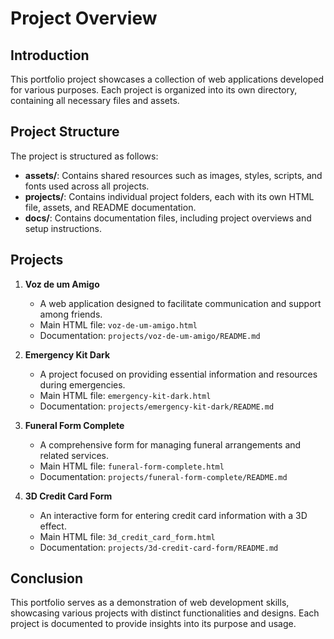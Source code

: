 # Project Overview

## Introduction
This portfolio project showcases a collection of web applications developed for various purposes. Each project is organized into its own directory, containing all necessary files and assets.

## Project Structure
The project is structured as follows:

- **assets/**: Contains shared resources such as images, styles, scripts, and fonts used across all projects.
- **projects/**: Contains individual project folders, each with its own HTML file, assets, and README documentation.
- **docs/**: Contains documentation files, including project overviews and setup instructions.

## Projects
1. **Voz de um Amigo**
   - A web application designed to facilitate communication and support among friends.
   - Main HTML file: `voz-de-um-amigo.html`
   - Documentation: `projects/voz-de-um-amigo/README.md`

2. **Emergency Kit Dark**
   - A project focused on providing essential information and resources during emergencies.
   - Main HTML file: `emergency-kit-dark.html`
   - Documentation: `projects/emergency-kit-dark/README.md`

3. **Funeral Form Complete**
   - A comprehensive form for managing funeral arrangements and related services.
   - Main HTML file: `funeral-form-complete.html`
   - Documentation: `projects/funeral-form-complete/README.md`

4. **3D Credit Card Form**
   - An interactive form for entering credit card information with a 3D effect.
   - Main HTML file: `3d_credit_card_form.html`
   - Documentation: `projects/3d-credit-card-form/README.md`

## Conclusion
This portfolio serves as a demonstration of web development skills, showcasing various projects with distinct functionalities and designs. Each project is documented to provide insights into its purpose and usage.